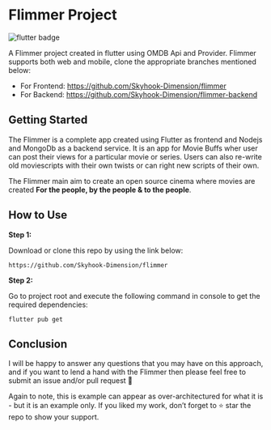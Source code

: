 # Flimmer Project     

![flutter badge](	https://img.shields.io/badge/Flutter-02569B?style=for-the-badge&logo=flutter&logoColor=white)

A Flimmer project created in flutter using OMDB Api and Provider. Flimmer supports both web and mobile, clone the appropriate branches mentioned below:

* For Frontend: https://github.com/Skyhook-Dimension/flimmer
* For Backend: https://github.com/Skyhook-Dimension/flimmer-backend


## Getting Started

The Flimmer is a complete app created using Flutter as frontend and Nodejs and MongoDb as a backend service. It is an app for Movie Buffs wher user can post their views for a particular movie or series. Users can also re-write old moviescripts with their own twists or can right new scripts of their own.

The Flimmer main aim to create an open source cinema where movies are created **For the people, by the people & to the people**.

## How to Use 

**Step 1:**

Download or clone this repo by using the link below:

```
https://github.com/Skyhook-Dimension/flimmer
```

**Step 2:**

Go to project root and execute the following command in console to get the required dependencies: 

```
flutter pub get 
```



<!-- ## Flimmer Features:

* Splash
* Login
* Home
* Routing
* Theme
* Dio
* Database
* MobX (to connect the reactive data of your application with the UI)
* Provider (State Management)
* Encryption
* Validation
* Code Generation
* User Notifications
* Logging
* Dependency Injection
* Dark Theme Support (new)
* Multilingual Support (new)
* Provider example (new)

### Up-Coming Features:

* Connectivity Support
* Background Fetch Support

### Libraries & Tools Used

* [Dio](https://github.com/flutterchina/dio)
* [Database](https://github.com/tekartik/sembast.dart)
* [MobX](https://github.com/mobxjs/mobx.dart) (to connect the reactive data of your application with the UI)
* [Provider](https://github.com/rrousselGit/provider) (State Management)
* [Encryption](https://github.com/xxtea/xxtea-dart)
* [Validation](https://github.com/dart-league/validators)
* [Logging](https://github.com/zubairehman/Flogs)
* [Notifications](https://github.com/AndreHaueisen/flushbar)
* [Json Serialization](https://github.com/dart-lang/json_serializable)
* [Dependency Injection](https://github.com/google/inject.dart)


## Wiki

Checkout [wiki](https://github.com/zubairehman/flutter-Flimmer-project/wiki) for more info
 -->
## Conclusion

I will be happy to answer any questions that you may have on this approach, and if you want to lend a hand with the Flimmer then please feel free to submit an issue and/or pull request 🙂

Again to note, this is example can appear as over-architectured for what it is - but it is an example only. If you liked my work, don’t forget to ⭐ star the repo to show your support.

